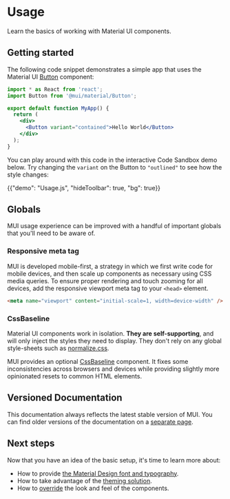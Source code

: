 # Usage

<p class="description">Learn the basics of working with Material UI components.</p>

## Getting started

The following code snippet demonstrates a simple app that uses the Material UI [Button](/material-ui/react-button/) component:

```jsx
import * as React from 'react';
import Button from '@mui/material/Button';

export default function MyApp() {
  return (
    <div>
      <Button variant="contained">Hello World</Button>
    </div>
  );
}
```

You can play around with this code in the interactive Code Sandbox demo below.
Try changing the `variant` on the Button to `"outlined"` to see how the style changes:

{{"demo": "Usage.js", "hideToolbar": true, "bg": true}}

## Globals

MUI usage experience can be improved with a handful of important globals that you'll need to be aware of.

### Responsive meta tag

MUI is developed mobile-first, a strategy in which we first write code for mobile devices, and then scale up components as necessary using CSS media queries.
To ensure proper rendering and touch zooming for all devices, add the responsive viewport meta tag to your `<head>` element.

```html
<meta name="viewport" content="initial-scale=1, width=device-width" />
```

### CssBaseline

Material UI components work in isolation.
**They are self-supporting**, and will only inject the styles they need to display.
They don't rely on any global style-sheets such as [normalize.css](https://github.com/necolas/normalize.css/).

MUI provides an optional [CssBaseline](/material-ui/react-css-baseline/) component.
It fixes some inconsistencies across browsers and devices while providing slightly more opinionated resets to common HTML elements.

## Versioned Documentation

This documentation always reflects the latest stable version of MUI.
You can find older versions of the documentation on a [separate page](https://mui.com/versions/).

## Next steps

Now that you have an idea of the basic setup, it's time to learn more about:

- How to provide [the Material Design font and typography](/material-ui/react-typography/).
- How to take advantage of the [theming solution](/material-ui/customization/theming/).
- How to [override](/material-ui/customization/how-to-customize/) the look and feel of the components.
